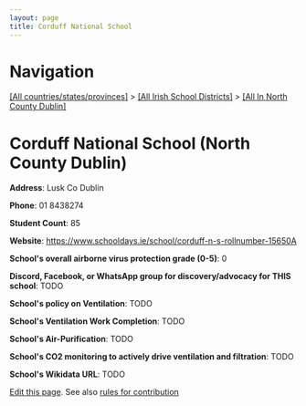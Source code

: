 ```yaml
---
layout: page
title: Corduff National School
---
```

# Navigation

[[All countries/states/provinces]](../../..) > [[All Irish School Districts]](../..) > [[All In North County Dublin]](..)

# Corduff National School (North County Dublin)

**Address**: Lusk Co Dublin

**Phone**: 01 8438274

**Student Count**: 85

**Website**: <https://www.schooldays.ie/school/corduff-n-s-rollnumber-15650A>

**School's overall airborne virus protection grade (0-5)**: 0

**Discord, Facebook, or WhatsApp group for discovery/advocacy for THIS school**: TODO

**School's policy on Ventilation**: TODO

**School's Ventilation Work Completion**: TODO

**School's Air-Purification**: TODO

**School's CO2 monitoring to actively drive ventilation and filtration**: TODO

**School's Wikidata URL**: TODO


[Edit this page](https://github.com/ventilate-schools/Ireland/edit/main/./Dublin_North_County_Dublin/Corduff_National_School.md). See also [rules for contribution](../../../contribution-rules/)
